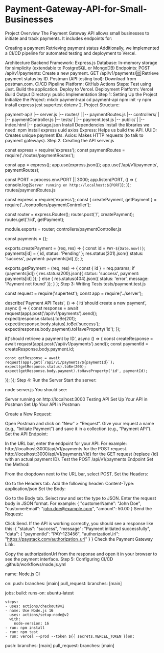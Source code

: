 # Payment-Gateway-API-for-Small-Businesses
Project Overview
The Payment Gateway API allows small businesses to initiate and track payments. It includes endpoints for:

Creating a payment
Retrieving payment status
Additionally, we implemented a CI/CD pipeline for automated testing and deployment to Vercel.

Architecture
Backend
Framework: Express.js
Database: In-memory storage for simplicity (extendable to PostgreSQL or MongoDB)
Endpoints:
POST /api/v1/payments: Create a new payment.
GET /api/v1/payments/:id: Retrieve payment status by ID.
Postman (API testing tool): Download from postman.com.
CI/CD Pipeline
Platform: GitHub Actions
Steps:
Test using Jest.
Build the application.
Deploy to Vercel.
Deployment
Platform: Vercel
Build Output Directory: public
Implementation
Step 1: Setting Up the Project
Initialize the Project:
mkdir payment-api
cd payment-api
npm init -y
npm install express jest supertest dotenv
2. Project Structure:

payment-api/
|-- server.js
|-- routes/
|   |-- paymentRoutes.js
|-- controllers/
|   |-- paymentController.js
|-- tests/
|   |-- payment.test.js
|-- public/
|   |-- index.html
|-- package.json
Install Dependencies
Install the libraries we need:
npm install express uuid axios
Express: Helps us build the API.
UUID: Creates unique payment IDs.
Axios: Makes HTTP requests (to talk to payment gateways).
Step 2: Creating the API
server.js

const express = require('express');
const paymentRoutes = require('./routes/paymentRoutes');

const app = express();
app.use(express.json());
app.use('/api/v1/payments', paymentRoutes);

const PORT = process.env.PORT || 3000;
app.listen(PORT, () => {
  console.log(`Server running on http://localhost:${PORT}`);
});
routes/paymentRoutes.js

const express = require('express');
const { createPayment, getPayment } = require('../controllers/paymentController');

const router = express.Router();
router.post('/', createPayment);
router.get('/:id', getPayment);

module.exports = router;
controllers/paymentController.js

const payments = {};

exports.createPayment = (req, res) => {
  const id = `PAY-${Date.now()}`;
  payments[id] = { id, status: 'Pending' };
  res.status(201).json({ status: 'success', payment: payments[id] });
};

exports.getPayment = (req, res) => {
  const { id } = req.params;
  if (payments[id]) {
    res.status(200).json({ status: 'success', payment: payments[id] });
  } else {
    res.status(404).json({ status: 'error', message: 'Payment not found' });
  }
};
Step 3: Writing Tests
tests/payment.test.js

const request = require('supertest');
const app = require('../server');

describe('Payment API Tests', () => {
  it('should create a new payment', async () => {
    const response = await request(app).post('/api/v1/payments').send();
    expect(response.status).toBe(201);
    expect(response.body.status).toBe('success');
    expect(response.body.payment).toHaveProperty('id');
  });

  it('should retrieve a payment by ID', async () => {
    const createResponse = await request(app).post('/api/v1/payments').send();
    const paymentId = createResponse.body.payment.id;

    const getResponse = await request(app).get(`/api/v1/payments/${paymentId}`);
    expect(getResponse.status).toBe(200);
    expect(getResponse.body.payment).toHaveProperty('id', paymentId);
  });
});
Step 4: Run the Server
Start the server:

node server.js
You should see:

Server running on http://localhost:3000
Testing API
Set Up Your API in Postman
Set Up Your API in Postman

Create a New Request:

Open Postman and click on “New” > “Request”.
Give your request a name (e.g., “Initiate Payment”) and save it in a collection (e.g., “Payment API”).
Set the API Endpoint:

In the URL bar, enter the endpoint for your API. For example:
http://localhost:3000/api/v1/payments for the POST request.
http://localhost:3000/api/v1/payments/{id} for the GET request (replace {id} with an actual payment ID).
Test the POST /api/v1/payments Endpoint
Set the Method:

From the dropdown next to the URL bar, select POST.
Set the Headers:

Go to the Headers tab.
Add the following header:
Content-Type: application/json
Set the Body:

Go to the Body tab.
Select raw and set the type to JSON.
Enter the request body in JSON format. For example:
{
  "customerName": "John Doe",
  "customerEmail": "john.doe@example.com",
  "amount": 50.00
}
Send the Request:

Click Send.
If the API is working correctly, you should see a response like this:
{
  "status": "success",
  "message": "Payment initiated successfully",
  "data": {
    "paymentId": "PAY-123456",
    "authorizationUrl": "https://paystack.com/authorization_url"
  }
}
Check the Payment Gateway Link:

Copy the authorizationUrl from the response and open it in your browser to see the payment interface.
Step 5: Configuring CI/CD
.github/workflows/node.js.yml

name: Node.js CI

on:
  push:
    branches: [main]
  pull_request:
    branches: [main]

jobs:
  build:
    runs-on: ubuntu-latest

    steps:
    - uses: actions/checkout@v2
    - name: Use Node.js 16
      uses: actions/setup-node@v2
      with:
        node-version: 16
    - run: npm install
    - run: npm test
    - run: vercel --prod --token ${{ secrets.VERCEL_TOKEN }}on:
  push:
    branches: [main]
  pull_request:
    branches: [main]




